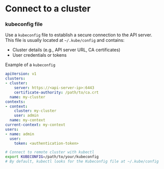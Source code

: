 # Connect to a cluster 

### kubeconfig file
Use a `kubeconfig` file to establish a secure connection to the API server. This file is usually located at `~/.kube/config` and contains:

- Cluster details (e.g., API server URL, CA certificates)
- User credentials or tokens

Example of a `kubeconfig`
  ```yaml
  apiVersion: v1
  clusters:
  - cluster:
      server: https://<api-server-ip>:6443
      certificate-authority: /path/to/ca.crt
    name: my-cluster
  contexts:
  - context:
      cluster: my-cluster
      user: admin
    name: my-context
  current-context: my-context
  users:
  - name: admin
    user:
      token: <authentication-token>
  ```

```bash
# Connect to remote cluster with kubectl
export KUBECONFIG=/path/to/your/kubeconfig
# By default, kubectl looks for the Kubeconfig file at ~/.kube/config
```
